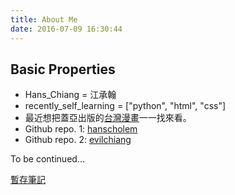 ```yaml
---
title: About Me
date: 2016-07-09 16:30:44
---
```


## Basic Properties

- Hans_Chiang = 江承翰
- recently_self_learning = ["python", "html", "css"]
- 最近想把蓋亞出版的[台灣漫畫](http://www.books.com.tw/web/sys_puballb/books/16/?pubid=gaea)一一找來看。
- Github repo. 1: [hanscholem](https://github.com/hanscholem)
- Github repo. 2: [evilchiang](https://github.com/evilchiang)

To be continued...

[暫存筆記](/About-Me/memotp.html)
